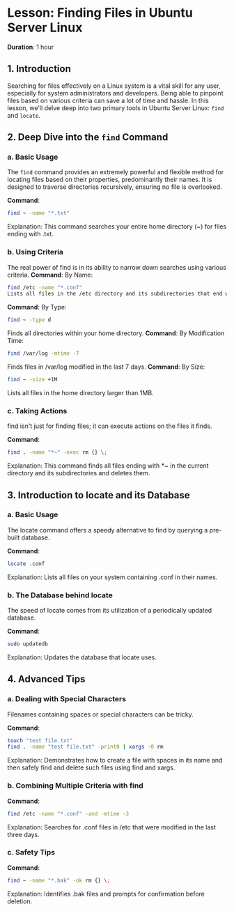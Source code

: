 # Lesson: Finding Files in Ubuntu Server Linux
**Duration**: 1 hour

## 1. Introduction
Searching for files effectively on a Linux system is a vital skill for any user, especially for system administrators and developers. Being able to pinpoint files based on various criteria can save a lot of time and hassle. In this lesson, we'll delve deep into two primary tools in Ubuntu Server Linux: `find` and `locate`.

## 2. Deep Dive into the `find` Command

### a. Basic Usage
The `find` command provides an extremely powerful and flexible method for locating files based on their properties, predominantly their names. It is designed to traverse directories recursively, ensuring no file is overlooked.

**Command**:
```bash
find ~ -name "*.txt"
```

Explanation: This command searches your entire home directory (~) for files ending with .txt.

### b. Using Criteria
The real power of find is in its ability to narrow down searches using various criteria.
**Command**:
By Name:
```bash
find /etc -name "*.conf"
Lists all files in the /etc directory and its subdirectories that end with .conf.
```
**Command**:
By Type:
```bash
find ~ -type d
```

Finds all directories within your home directory.
**Command**:
By Modification Time:
```bash
find /var/log -mtime -7
```

Finds files in /var/log modified in the last 7 days.
**Command**:
By Size:
```bash
find ~ -size +1M
```

Lists all files in the home directory larger than 1MB.

### c. Taking Actions
find isn't just for finding files; it can execute actions on the files it finds.

**Command**:
```bash
find . -name "*~" -exec rm {} \;
```

Explanation: This command finds all files ending with *~ in the current directory and its subdirectories and deletes them.

## 3. Introduction to locate and its Database
### a. Basic Usage
The locate command offers a speedy alternative to find by querying a pre-built database.

**Command**:
```bash
locate .conf
```

Explanation: Lists all files on your system containing .conf in their names.

### b. The Database behind locate
The speed of locate comes from its utilization of a periodically updated database.

**Command**:
```bash
sudo updatedb
```

Explanation: Updates the database that locate uses.


## 4. Advanced Tips
### a. Dealing with Special Characters
Filenames containing spaces or special characters can be tricky.

**Command**:
```bash
touch "test file.txt"
find . -name "test file.txt" -print0 | xargs -0 rm
```

Explanation: Demonstrates how to create a file with spaces in its name and then safely find and delete such files using find and xargs.

### b. Combining Multiple Criteria with find
**Command**:
```bash
find /etc -name "*.conf" -and -mtime -3
```
Explanation: Searches for .conf files in /etc that were modified in the last three days.

### c. Safety Tips
**Command**:
```bash
find ~ -name "*.bak" -ok rm {} \;
```
Explanation: Identifies .bak files and prompts for confirmation before deletion.

